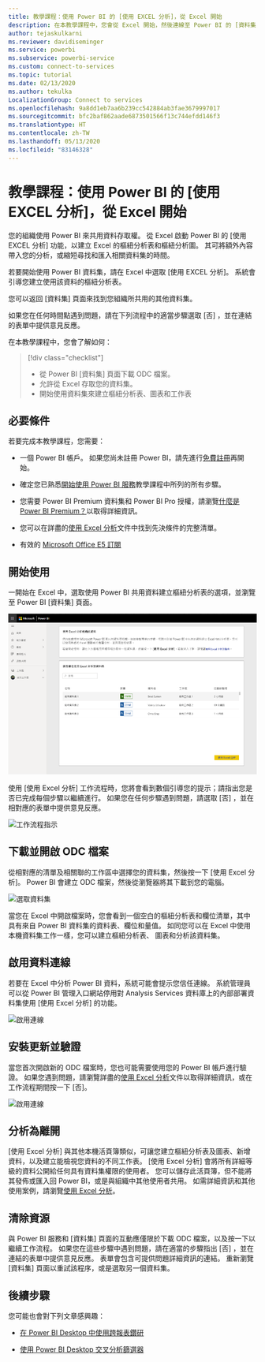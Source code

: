 ```yaml
---
title: 教學課程：使用 Power BI 的 [使用 EXCEL 分析]，從 Excel 開始
description: 在本教學課程中，您會從 Excel 開始，然後連線至 Power BI 的 [資料集] 頁面，以將資料集匯入至 Excel。
author: tejaskulkarni
ms.reviewer: davidiseminger
ms.service: powerbi
ms.subservice: powerbi-service
ms.custom: connect-to-services
ms.topic: tutorial
ms.date: 02/13/2020
ms.author: tekulka
LocalizationGroup: Connect to services
ms.openlocfilehash: 9a8dd1eb7aa6b239cc542884ab3fae3679997017
ms.sourcegitcommit: bfc2baf862aade6873501566f13c744efdd146f3
ms.translationtype: HT
ms.contentlocale: zh-TW
ms.lasthandoff: 05/13/2020
ms.locfileid: "83146328"
---
```

# <a name="tutorial-use-power-bi-analyze-in-excel-starting-in-excel"></a>教學課程：使用 Power BI 的 [使用 EXCEL 分析]，從 Excel 開始

您的組織使用 Power BI 來共用資料存取權。 從 Excel 啟動 Power BI 的 [使用 EXCEL 分析] 功能，以建立 Excel 的樞紐分析表和樞紐分析圖。 其可將額外內容帶入您的分析，或縮短尋找和匯入相關資料集的時間。

若要開始使用 Power BI 資料集，請在 Excel 中選取 [使用 EXCEL 分析]。 系統會引導您建立使用該資料的樞紐分析表。  

您可以返回 [資料集] 頁面來找到您組織所共用的其他資料集。

如果您在任何時間點遇到問題，請在下列流程中的適當步驟選取 [否]  ，並在連結的表單中提供意見反應。  

在本教學課程中，您會了解如何：

> [!div class="checklist"]
> * 從 Power BI [資料集] 頁面下載 ODC 檔案。
> * 允許從 Excel 存取您的資料集。
> * 開始使用資料集來建立樞紐分析表、圖表和工作表

## <a name="prerequisites"></a>必要條件

若要完成本教學課程，您需要：

* 一個 Power BI 帳戶。 如果您尚未註冊 Power BI，請先進行[免費註冊](https://app.powerbi.com/signupredirect?pbi_source=web)再開始。

* 確定您已熟悉[開始使用 Power BI 服務](https://docs.microsoft.com/power-bi/service-get-started)教學課程中所列的所有步驟。

* 您需要 Power BI Premium 資料集和 Power BI Pro 授權，請瀏覽[什麼是 Power BI Premium？](https://docs.microsoft.com/power-bi/service-premium-what-is)以取得詳細資訊。

* 您可以在詳盡的[使用 Excel 分析](https://docs.microsoft.com/power-bi/service-analyze-in-excel#requirements)文件中找到先決條件的完整清單。

* 有效的 [Microsoft Office E5 訂閱](https://www.microsoft.com/microsoft-365/business/office-365-enterprise-e5-business-software?activetab=pivot%3aoverviewtab)

## <a name="get-started"></a>開始使用

一開始在 Excel 中，選取使用 Power BI 共用資料建立樞紐分析表的選項，並瀏覽至 Power BI [資料集] 頁面。

![[資料集] 頁面](media/service-tutorial-analyze-in-excel/tutorial-analyze-in-excel-01.png)

使用 [使用 Excel 分析] 工作流程時，您將會看到數個引導您的提示；請指出您是否已完成每個步驟以繼續進行。 如果您在任何步驟遇到問題，請選取 [否]  ，並在相對應的表單中提供意見反應。

![工作流程指示](media/service-tutorial-analyze-in-excel/tutorial-analyze-in-excel-02.png)

## <a name="download-and-open-the-odc-file"></a>下載並開啟 ODC 檔案

從相對應的清單及相關聯的工作區中選擇您的資料集，然後按一下 [使用 Excel 分析]。 Power BI 會建立 ODC 檔案，然後從瀏覽器將其下載到您的電腦。

![選取資料集](media/service-tutorial-analyze-in-excel/tutorial-analyze-in-excel-03.png)

當您在 Excel 中開啟檔案時，您會看到一個空白的樞紐分析表和欄位清單，其中具有來自 Power BI 資料集的資料表、欄位和量值。 如同您可以在 Excel 中使用本機資料集工作一樣，您可以建立樞紐分析表、 圖表和分析該資料集。

## <a name="enable-data-connections"></a>啟用資料連線

若要在 Excel 中分析 Power BI 資料，系統可能會提示您信任連線。 系統管理員可以從 Power BI 管理入口網站停用對 Analysis Services 資料庫上的內部部署資料集使用 [使用 Excel 分析] 的功能。

![啟用連線](media/service-tutorial-analyze-in-excel/tutorial-analyze-in-excel-04.png)

## <a name="install-updates-and-authenticate"></a>安裝更新並驗證

當您首次開啟新的 ODC 檔案時，您也可能需要使用您的 Power BI 帳戶進行驗證。  如果您遇到問題，請瀏覽詳盡的[使用 Excel 分析](https://docs.microsoft.com/power-bi/service-analyze-in-excel#sign-in-to-power-bi )文件以取得詳細資訊，或在工作流程期間按一下 [否]。

![啟用連線](media/service-tutorial-analyze-in-excel/tutorial-analyze-in-excel-05.png)

## <a name="analyze-away"></a>分析為離開

[使用 Excel 分析] 與其他本機活頁簿類似，可讓您建立樞紐分析表及圖表、新增資料，以及建立能檢視您資料的不同工作表。 [使用 Excel 分析] 會將所有詳細等級的資料公開給任何具有資料集權限的使用者。 您可以儲存此活頁簿，但不能將其發佈或匯入回 Power BI，或是與組織中其他使用者共用。 如需詳細資訊和其他使用案例，請瀏覽[使用 Excel 分析](https://docs.microsoft.com/power-bi/service-analyze-in-excel#analyze-away)。

## <a name="clean-up-resources"></a>清除資源

與 Power BI 服務和 [資料集] 頁面的互動應僅限於下載 ODC 檔案，以及按一下以繼續工作流程。 如果您在這些步驟中遇到問題，請在適當的步驟指出 [否]  ，並在連結的表單中提供意見反應。 表單會包含可提供問題詳細資訊的連結。 重新瀏覽 [資料集] 頁面以重試該程序，或是選取另一個資料集。

## <a name="next-steps"></a>後續步驟

您可能也會對下列文章感興趣：

* [在 Power BI Desktop 中使用跨報表鑽研](https://docs.microsoft.com/power-bi/desktop-cross-report-drill-through)

* [使用 Power BI Desktop 交叉分析篩選器](https://docs.microsoft.com/power-bi/visuals/power-bi-visualization-slicers)
